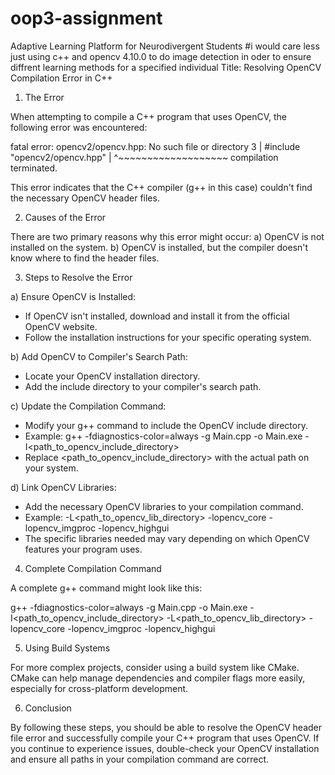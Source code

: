 # oop3-assignment
Adaptive Learning Platform for Neurodivergent Students
#i would care less just using c++ and opencv 4.10.0 to do image detection in oder to ensure diffrent learning methods for a specified individual
Title: Resolving OpenCV Compilation Error in C++

1. The Error

When attempting to compile a C++ program that uses OpenCV, the following error was encountered:

fatal error: opencv2/opencv.hpp: No such file or directory
    3 | #include "opencv2/opencv.hpp"
      |          ^~~~~~~~~~~~~~~~~~~~
compilation terminated.

This error indicates that the C++ compiler (g++ in this case) couldn't find the necessary OpenCV header files.

2. Causes of the Error

There are two primary reasons why this error might occur:
a) OpenCV is not installed on the system.
b) OpenCV is installed, but the compiler doesn't know where to find the header files.

3. Steps to Resolve the Error

a) Ensure OpenCV is Installed:
   - If OpenCV isn't installed, download and install it from the official OpenCV website.
   - Follow the installation instructions for your specific operating system.

b) Add OpenCV to Compiler's Search Path:
   - Locate your OpenCV installation directory.
   - Add the include directory to your compiler's search path.

c) Update the Compilation Command:
   - Modify your g++ command to include the OpenCV include directory.
   - Example:
     g++ -fdiagnostics-color=always -g Main.cpp -o Main.exe -I<path_to_opencv_include_directory>
   - Replace <path_to_opencv_include_directory> with the actual path on your system.

d) Link OpenCV Libraries:
   - Add the necessary OpenCV libraries to your compilation command.
   - Example:
     -L<path_to_opencv_lib_directory> -lopencv_core -lopencv_imgproc -lopencv_highgui
   - The specific libraries needed may vary depending on which OpenCV features your program uses.

4. Complete Compilation Command

A complete g++ command might look like this:

g++ -fdiagnostics-color=always -g Main.cpp -o Main.exe -I<path_to_opencv_include_directory> -L<path_to_opencv_lib_directory> -lopencv_core -lopencv_imgproc -lopencv_highgui

5. Using Build Systems

For more complex projects, consider using a build system like CMake. CMake can help manage dependencies and compiler flags more easily, especially for cross-platform development.

6. Conclusion

By following these steps, you should be able to resolve the OpenCV header file error and successfully compile your C++ program that uses OpenCV. If you continue to experience issues, double-check your OpenCV installation and ensure all paths in your compilation command are correct.

